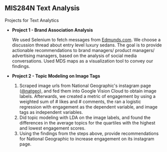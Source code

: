 ## MIS284N Text Analysis
 Projects for Text Analytics


 - **Project 1 - Brand Association Analysis**
 
    We used Selenium to fetch messages from [Edmunds.com](www.Edmunds.com). We choose a discussion thread about entry level luxury sedans. The goal is to provide actionable recommendations to brand managers/ product managers/ advertising managers, based on the analysis of social media conversations. Used MDS maps as a visualization tool to convey our findings.


 - **Project 2 - Topic Modeling on Image Tags**
 
    1. Scraped image urls from National Geographic's instagram page ([@natgeo](https://www.instagram.com/natgeo/?hl=en)), and fed them into Google Vision Cloud to obtain image labels. Afterwards, we created a metric of engagement by using a weighted sum of # likes and # comments, the ran a logistic regression with engagement as the dependent variable, and image tags as independent variables.
    2. Did topic modeling with LDA on the image labels, and found the differences in the average topics for the quartiles with the highest and lowest engagement scores.
    3. Using the findings from the steps above, provide recommendations for National Geographic to increase engagement on its instagram page.
